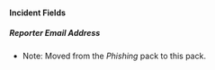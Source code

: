 
#### Incident Fields
##### Reporter Email Address
- Note: Moved from the *Phishing* pack to this pack.
